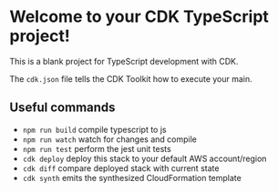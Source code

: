 # Welcome to your CDK TypeScript project!

This is a blank project for TypeScript development with CDK.

The `cdk.json` file tells the CDK Toolkit how to execute your main.

## Useful commands

 * `npm run build`   compile typescript to js
 * `npm run watch`   watch for changes and compile
 * `npm run test`    perform the jest unit tests
 * `cdk deploy`      deploy this stack to your default AWS account/region
 * `cdk diff`        compare deployed stack with current state
 * `cdk synth`       emits the synthesized CloudFormation template
